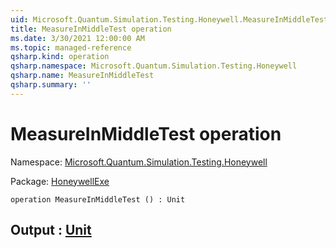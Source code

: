 ```yaml
---
uid: Microsoft.Quantum.Simulation.Testing.Honeywell.MeasureInMiddleTest
title: MeasureInMiddleTest operation
ms.date: 3/30/2021 12:00:00 AM
ms.topic: managed-reference
qsharp.kind: operation
qsharp.namespace: Microsoft.Quantum.Simulation.Testing.Honeywell
qsharp.name: MeasureInMiddleTest
qsharp.summary: ''
---
```


# MeasureInMiddleTest operation

Namespace: [Microsoft.Quantum.Simulation.Testing.Honeywell](xref:Microsoft.Quantum.Simulation.Testing.Honeywell)

Package: [HoneywellExe](https://nuget.org/packages/HoneywellExe)




```qsharp
operation MeasureInMiddleTest () : Unit
```


## Output : [Unit](xref:microsoft.quantum.lang-ref.unit)

